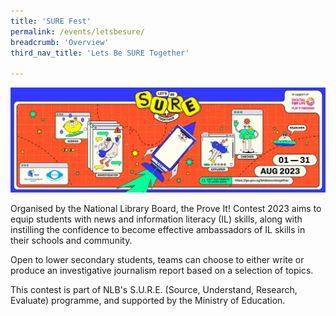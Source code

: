 ```yaml
---
title: 'SURE Fest'
permalink: /events/letsbesure/
breadcrumb: 'Overview'
third_nav_title: 'Lets Be SURE Together'

---
```




![](../images/SURE-Eventbrite-KV-3by1_230622.jpg)

Organised by the National Library Board, the Prove It! Contest 2023 aims to equip students with news and information literacy (IL) skills, along with instilling the confidence to become effective ambassadors of IL skills in their schools and community.

 

Open to lower secondary students, teams can choose to either write or produce an investigative journalism report based on a selection of topics.

 

This contest is part of NLB's S.U.R.E. (Source, Understand, Research, Evaluate) programme, and supported by the Ministry of Education.
